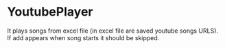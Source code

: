 # YoutubePlayer
It plays songs from excel file (in excel file are saved youtube songs URLS).
If add appears when song starts it should be skipped.
